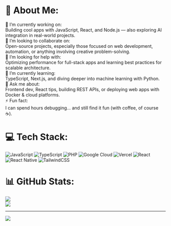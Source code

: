 # 💫 About Me:
🔭 I’m currently working on:  <br>Building cool apps with JavaScript, React, and Node.js — also exploring AI integration in real-world projects.<br>👯 I’m looking to collaborate on:  <br>Open-source projects, especially those focused on web development, automation, or anything involving creative problem-solving.<br>🤝 I’m looking for help with:  <br>Optimizing performance for full-stack apps and learning best practices for scalable architecture.<br>🌱 I’m currently learning:  <br>TypeScript, Next.js, and diving deeper into machine learning with Python.<br>💬 Ask me about:  <br>Frontend dev, React tips, building REST APIs, or deploying web apps with Docker & cloud platforms.<br>⚡ Fun fact:  <br>I can spend hours debugging... and still find it fun (with coffee, of course ☕).<br>


# 💻 Tech Stack:
![JavaScript](https://img.shields.io/badge/javascript-%23323330.svg?style=for-the-badge&logo=javascript&logoColor=%23F7DF1E) ![TypeScript](https://img.shields.io/badge/typescript-%23007ACC.svg?style=for-the-badge&logo=typescript&logoColor=white) ![PHP](https://img.shields.io/badge/php-%23777BB4.svg?style=for-the-badge&logo=php&logoColor=white) ![Google Cloud](https://img.shields.io/badge/GoogleCloud-%234285F4.svg?style=for-the-badge&logo=google-cloud&logoColor=white) ![Vercel](https://img.shields.io/badge/vercel-%23000000.svg?style=for-the-badge&logo=vercel&logoColor=white) ![React](https://img.shields.io/badge/react-%2320232a.svg?style=for-the-badge&logo=react&logoColor=%2361DAFB) ![React Native](https://img.shields.io/badge/react_native-%2320232a.svg?style=for-the-badge&logo=react&logoColor=%2361DAFB) ![TailwindCSS](https://img.shields.io/badge/tailwindcss-%2338B2AC.svg?style=for-the-badge&logo=tailwind-css&logoColor=white)
# 📊 GitHub Stats:
![](https://github-readme-stats.vercel.app/api?username=fathuur7&theme=highcontrast&hide_border=false&include_all_commits=true&count_private=false)<br/>
![](https://nirzak-streak-stats.vercel.app/?user=fathuur7&theme=highcontrast&hide_border=false)<br/>


---
[![](https://visitcount.itsvg.in/api?id=fathuur7&icon=0&color=0)](https://visitcount.itsvg.in)

<!-- Proudly created with GPRM ( https://gprm.itsvg.in ) -->
